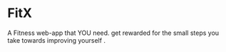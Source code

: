 # FitX
A Fitness web-app that YOU need. get  rewarded  for the  small steps  you take  towards improving yourself .
